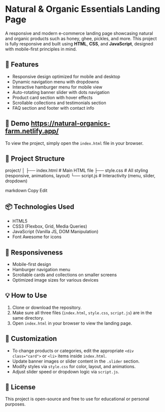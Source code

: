 # Natural & Organic Essentials Landing Page

A responsive and modern e-commerce landing page showcasing natural and organic products such as honey, ghee, pickles, and more. This project is fully responsive and built using **HTML**, **CSS**, and **JavaScript**, designed with mobile-first principles in mind.

## 🌿 Features

- Responsive design optimized for mobile and desktop
- Dynamic navigation menu with dropdowns
- Interactive hamburger menu for mobile view
- Auto-rotating banner slider with dots navigation
- Product card section with hover effects
- Scrollable collections and testimonials section
- FAQ section and footer with contact info

## 🚀 Demo  https://natural-organics-farm.netlify.app/

To view the project, simply open the `index.html` file in your browser.

## 📁 Project Structure

project/
│
├── index.html # Main HTML file
├── style.css # All styling (responsive, animations, layout)
└── script.js # Interactivity (menu, slider, dropdown)

markdown
Copy
Edit

## 📦 Technologies Used

- HTML5
- CSS3 (Flexbox, Grid, Media Queries)
- JavaScript (Vanilla JS, DOM Manipulation)
- Font Awesome for icons

## 📱 Responsiveness

- Mobile-first design
- Hamburger navigation menu
- Scrollable cards and collections on smaller screens
- Optimized image sizes for various devices

## 💡 How to Use

1. Clone or download the repository.
2. Make sure all three files (`index.html`, `style.css`, `script.js`) are in the same directory.
3. Open `index.html` in your browser to view the landing page.

## 📌 Customization

- To change products or categories, edit the appropriate `<div class="card">` or `<li>` items inside `index.html`.
- Update banner images or slider content in the `.slider` section.
- Modify styles via `style.css` for color, layout, and animations.
- Adjust slider speed or dropdown logic via `script.js`.

## 📄 License

This project is open-source and free to use for educational or personal purposes.
